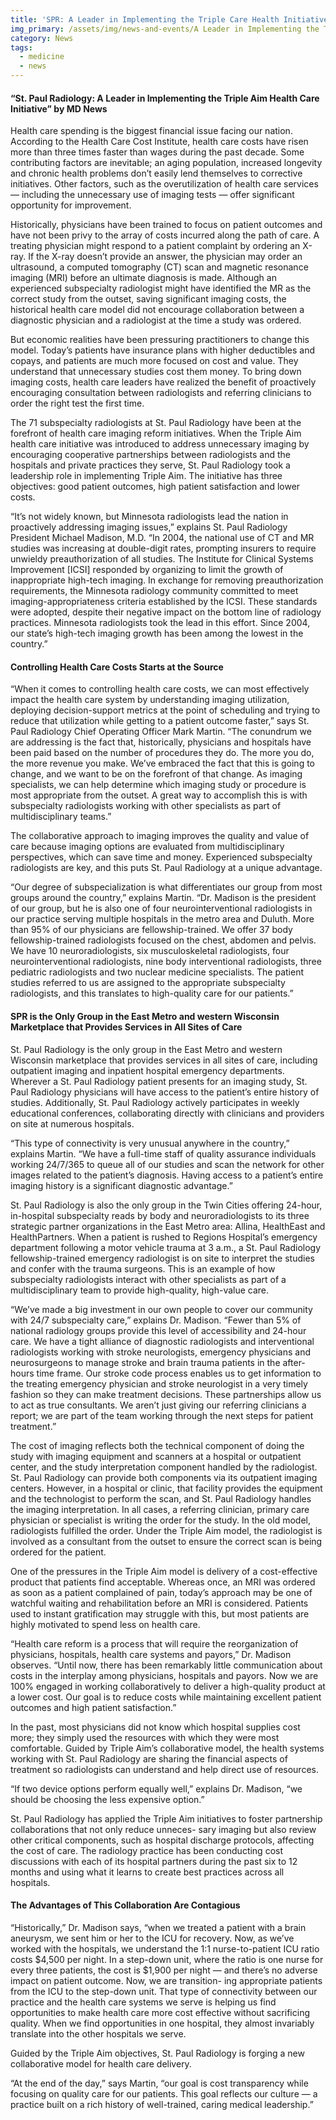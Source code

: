 ```yaml
---
title: 'SPR: A Leader in Implementing the Triple Care Health Initiative'
img_primary: /assets/img/news-and-events/A Leader in Implementing the Triple Aim Health Care Initiative.jpg
category: News
tags:
  - medicine
  - news
---
```

<h4>“St. Paul Radiology: A Leader in Implementing the Triple Aim Health Care Initiative” by MD News</h4><p>Health care spending is the biggest financial issue facing our nation. According to the Health Care Cost Institute, health care costs have risen more than three times faster than wages during the past decade. Some contributing factors are inevitable; an aging population, increased longevity and chronic health problems don’t easily lend themselves to corrective initiatives. Other factors, such as the overutilization of health care services — including the unnecessary use of imaging tests — offer significant opportunity for improvement.</p><p>Historically, physicians have been trained to focus on patient outcomes and have not been privy to the array of costs incurred along the path of care. A treating physician might respond to a patient complaint by ordering an X-ray. If the X-ray doesn’t provide an answer, the physician may order an ultrasound, a computed tomography (CT) scan and magnetic resonance imaging (MRI) before an ultimate diagnosis is made. Although an experienced subspecialty radiologist might have identified the MR as the correct study from the outset, saving significant imaging costs, the historical health care model did not encourage collaboration between a diagnostic physician and a radiologist at the time a study was ordered.</p><p>But economic realities have been pressuring practitioners to change this model. Today’s patients have insurance plans with higher deductibles and copays, and patients are much more focused on cost and value. They understand that unnecessary studies cost them money. To bring down imaging costs, health care leaders have realized the benefit of proactively encouraging consultation between radiologists and referring clinicians to order the right test the first time.</p><p>The 71 subspecialty radiologists at St. Paul Radiology have been at the forefront of health care imaging reform initiatives. When the Triple Aim health care initiative was introduced to address unnecessary imaging by encouraging cooperative partnerships between radiologists and the hospitals and private practices they serve, St. Paul Radiology took a leadership role in implementing Triple Aim. The initiative has three objectives: good patient outcomes, high patient satisfaction and lower costs.</p><p>“It’s not widely known, but Minnesota radiologists lead the nation in proactively addressing imaging issues,” explains St. Paul Radiology President Michael Madison, M.D. “In 2004, the national use of CT and MR studies was increasing at double-digit rates, prompting insurers to require unwieldy preauthorization of all studies. The Institute for Clinical Systems Improvement [ICSI] responded by organizing to limit the growth of inappropriate high-tech imaging. In exchange for removing preauthorization requirements, the Minnesota radiology community committed to meet imaging-appropriateness criteria established by the ICSI. These standards were adopted, despite their negative impact on the bottom line of radiology practices. Minnesota radiologists took the lead in this effort. Since 2004, our state’s high-tech imaging growth has been among the lowest in the country.”</p><h4>Controlling Health Care Costs Starts at the Source</h4><p>“When it comes to controlling health care costs, we can most effectively impact the health care system by understanding imaging utilization, deploying decision-support metrics at the point of scheduling and trying to reduce that utilization while getting to a patient outcome faster,” says St. Paul Radiology Chief Operating Officer Mark Martin. “The conundrum we are addressing is the fact that, historically, physicians and hospitals have been paid based on the number of procedures they do. The more you do, the more revenue you make. We’ve embraced the fact that this is going to change, and we want to be on the forefront of that change. As imaging specialists, we can help determine which imaging study or procedure is most appropriate from the outset. A great way to accomplish this is with subspecialty radiologists working with other specialists as part of multidisciplinary teams.”</p><p>The collaborative approach to imaging improves the quality and value of care because imaging options are evaluated from multidisciplinary perspectives, which can save time and money. Experienced subspecialty radiologists are key, and this puts St. Paul Radiology at a unique advantage.</p><p>“Our degree of subspecialization is what differentiates our group from most groups around the country,” explains Martin. “Dr. Madison is the president of our group, but he is also one of four neurointerventional radiologists in our practice serving multiple hospitals in the metro area and Duluth. More than 95% of our physicians are fellowship-trained. We offer 37 body fellowship-trained radiologists focused on the chest, abdomen and pelvis. We have 10 neuroradiologists, six musculoskeletal radiologists, four neurointerventional radiologists, nine body interventional radiologists, three pediatric radiologists and two nuclear medicine specialists. The patient studies referred to us are assigned to the appropriate subspecialty radiologists, and this translates to high-quality care for our patients.”</p><h4>SPR is the Only Group in the East Metro and western Wisconsin Marketplace that Provides Services in All Sites of Care</h4><p>St. Paul Radiology is the only group in the East Metro and western Wisconsin marketplace that provides services in all sites of care, including outpatient imaging and inpatient hospital emergency departments. Wherever a St. Paul Radiology patient presents for an imaging study, St. Paul Radiology physicians will have access to the patient’s entire history of studies. Additionally, St. Paul Radiology actively participates in weekly educational conferences, collaborating directly with clinicians and providers on site at numerous hospitals.</p><p>“This type of connectivity is very unusual anywhere in the country,” explains Martin. “We have a full-time staff of quality assurance individuals working 24/7/365 to queue all of our studies and scan the network for other images related to the patient’s diagnosis. Having access to a patient’s entire imaging history is a significant diagnostic advantage.”</p><p>St. Paul Radiology is also the only group in the Twin Cities offering 24-hour, in-hospital subspecialty reads by body and neuroradiologists to its three strategic partner organizations in the East Metro area: Allina, HealthEast and HealthPartners. When a patient is rushed to Regions Hospital’s emergency department following a motor vehicle trauma at 3 a.m., a St. Paul Radiology fellowship-trained emergency radiologist is on site to interpret the studies and confer with the trauma surgeons. This is an example of how subspecialty radiologists interact with other specialists as part of a multidisciplinary team to provide high-quality, high-value care.</p><p>“We’ve made a big investment in our own people to cover our community with 24/7 subspecialty care,” explains Dr. Madison. “Fewer than 5% of national radiology groups provide this level of accessibility and 24-hour care. We have a tight alliance of diagnostic radiologists and interventional radiologists working with stroke neurologists, emergency physicians and neurosurgeons to manage stroke and brain trauma patients in the after-hours time frame. Our stroke code process enables us to get information to the treating emergency physician and stroke neurologist in a very timely fashion so they can make treatment decisions. These partnerships allow us to act as true consultants. We aren’t just giving our referring clinicians a report; we are part of the team working through the next steps for patient treatment.”</p><p>The cost of imaging reflects both the technical component of doing the study with imaging equipment and scanners at a hospital or outpatient center, and the study interpretation component handled by the radiologist. St. Paul Radiology can provide both components via its outpatient imaging centers. However, in a hospital or clinic, that facility provides the equipment and the technologist to perform the scan, and St. Paul Radiology handles the imaging interpretation. In all cases, a referring clinician, primary care physician or specialist is writing the order for the study. In the old model, radiologists fulfilled the order. Under the Triple Aim model, the radiologist is involved as a consultant from the outset to ensure the correct scan is being ordered for the patient.</p><p>One of the pressures in the Triple Aim model is delivery of a cost-effective product that patients find acceptable. Whereas once, an MRI was ordered as soon as a patient complained of pain, today’s approach may be one of watchful waiting and rehabilitation before an MRI is considered. Patients used to instant gratification may struggle with this, but most patients are highly motivated to spend less on health care.</p><p>“Health care reform is a process that will require the reorganization of physicians, hospitals, health care systems and payors,” Dr. Madison observes. “Until now, there has been remarkably little communication about costs in the interplay among physicians, hospitals and payors. Now we are 100% engaged in working collaboratively to deliver a high-quality product at a lower cost. Our goal is to reduce costs while maintaining excellent patient outcomes and high patient satisfaction.”</p><p>In the past, most physicians did not know which hospital supplies cost more; they simply used the resources with which they were most comfortable. Guided by Triple Aim’s collaborative model, the health systems working with St. Paul Radiology are sharing the financial aspects of treatment so radiologists can understand and help direct use of resources.</p><p>“If two device options perform equally well,” explains Dr. Madison, “we should be choosing the less expensive option.”</p><p>St. Paul Radiology has applied the Triple Aim initiatives to foster partnership collaborations that not only reduce unneces- sary imaging but also review other critical components, such as hospital discharge protocols, affecting the cost of care. The radiology practice has been conducting cost discussions with each of its hospital partners during the past six to 12 months and using what it learns to create best practices across all hospitals.</p><h4>The Advantages of This Collaboration Are Contagious</h4><p>“Historically,” Dr. Madison says, “when we treated a patient with a brain aneurysm, we sent him or her to the ICU for recovery. Now, as we’ve worked with the hospitals, we understand the 1:1 nurse-to-patient ICU ratio costs $4,500 per night. In a step-down unit, where the ratio is one nurse for every three patients, the cost is $1,900 per night — and there’s no adverse impact on patient outcome. Now, we are transition- ing appropriate patients from the ICU to the step-down unit. That type of connectivity between our practice and the health care systems we serve is helping us find opportunities to make health care more cost effective without sacrificing quality. When we find opportunities in one hospital, they almost invariably translate into the other hospitals we serve.</p><p>Guided by the Triple Aim objectives, St. Paul Radiology is forging a new collaborative model for health care delivery.</p><p>“At the end of the day,” says Martin, “our goal is cost transparency while focusing on quality care for our patients. This goal reflects our culture — a practice built on a rich history of well-trained, caring medical leadership.”</p>